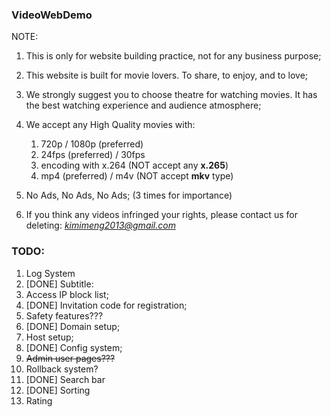 ### VideoWebDemo
NOTE: 
1. This is only for website building practice, not for any business purpose;

2. This website is built for movie lovers. To share, to enjoy, and to love;

3. We strongly suggest you to choose theatre for watching movies. It has the best watching experience and audience atmosphere;

4. We accept any High Quality movies with:
   1. 720p / 1080p (preferred)
   2. 24fps (preferred) / 30fps
   3. encoding with x.264 (NOT accept any **x.265**)
   4. mp4 (preferred) / m4v (NOT accept **mkv** type)

5. No Ads, No Ads, No Ads; (3 times for importance)

6. If you think any videos infringed your rights, please contact us for deleting: *kimimeng2013@gmail.com*

### TODO:
1. Log System
2. [DONE] Subtitle:
3. Access IP block list;
4. [DONE] Invitation code for registration;
5. Safety features??? 
6. [DONE] Domain setup;
7. Host setup;
8. [DONE] Config system;
9. ~~Admin user pages???~~
10. Rollback system?
11. [DONE] Search bar
12. [DONE] Sorting
13. Rating